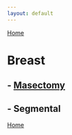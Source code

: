 ```yaml
---
layout: default
---
```

[Home](./../)

# Breast
## - [Masectomy](./masectomy.html)
## - Segmental

[Home](./../)
